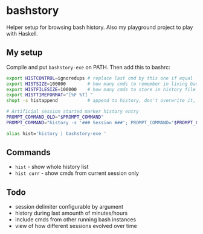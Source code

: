 # bashstory
Helper setup for browsing bash history. Also my playground project to play with Haskell.

## My setup
Compile and put `bashstory-exe` on PATH. Then add this to bashrc:

```bash
export HISTCONTROL=ignoredups # replace last cmd by this one if equal
export HISTSIZE=100000        # how many cmds to remember in living bash shell
export HISTFILESIZE=100000    # how many cmds to store in history file
export HISTTIMEFORMAT="[%F %T] "
shopt -s histappend           # append to history, don't overwrite it, otherwise cmds are lost

# Artificial session started marker history entry
PROMPT_COMMAND_OLD="$PROMPT_COMMAND"
PROMPT_COMMAND="history -s '### Session ###'; PROMPT_COMMAND='$PROMPT_COMMAND_OLD'; $PROMPT_COMMAND"

alias hist='history | bashstory-exe '
```

## Commands
* `hist` - show whole history list
* `hist curr` - show cmds from current session only


## Todo
* session delimiter configurable by argument
* history during last amounth of minutes/hours
* include cmds from other running bash instances
* view of how different sessions evolved over time
